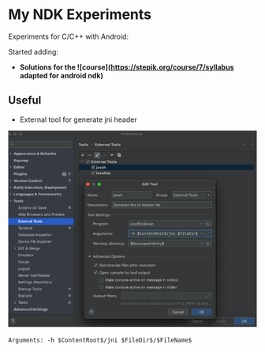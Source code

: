 # My NDK Experiments #

Experiments for C/C++ with Android:

Started adding:

- **Solutions for the ![course](https://stepik.org/course/7/syllabus adapted for android ndk)**

## Useful ##

- External tool for generate jni header

![](/pictures/javah.png)

`Arguments: -h $ContentRoot$/jni $FileDir$/$FileName$`

